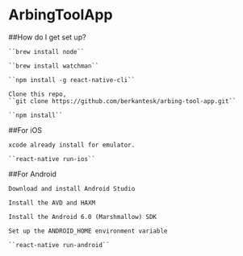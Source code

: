 # ArbingToolApp

##How do I get set up?

    ``brew install node``

    ``brew install watchman``

    ``npm install -g react-native-cli``

    Clone this repo,
    ``git clone https://github.com/berkantesk/arbing-tool-app.git``

    ``npm install``

##For iOS

    xcode already install for emulator.

    ``react-native run-ios``

##For Android

    Download and install Android Studio

    Install the AVD and HAXM

    Install the Android 6.0 (Marshmallow) SDK

    Set up the ANDROID_HOME environment variable

    ``react-native run-android``
